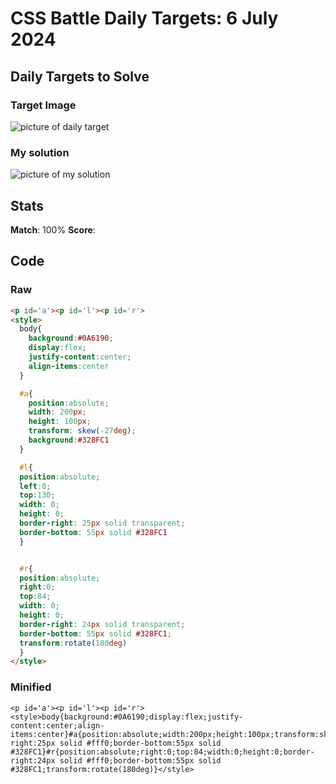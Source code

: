 

# CSS Battle Daily Targets: 6 July 2024

## Daily Targets to Solve

### Target Image

![picture of daily target](https://github.com/BekiaD/cssbattle/assets/144695091/4131ceec-9944-4c40-bd5b-e33f135578b4)


### My solution

![picture of my solution](https://github.com/BekiaD/cssbattle/assets/144695091/3c636ef8-cef1-46ad-948f-fff92d4395d7)

## Stats

**Match**: 100%
**Score**: 

## Code

### Raw

```html
<p id='a'><p id='l'><p id='r'>
<style>
  body{
    background:#0A6190;
    display:flex;
    justify-content:center;
    align-items:center
  }

  #a{
    position:absolute;
    width: 200px;
	height: 100px;
	transform: skew(-27deg);
	background:#328FC1
  }

  #l{
  position:absolute;
  left:0;
  top:130;
  width: 0; 
  height: 0; 
  border-right: 25px solid transparent;
  border-bottom: 55px solid #328FC1
  }


  #r{
  position:absolute;
  right:0;
  top:84;
  width: 0; 
  height: 0; 
  border-right: 24px solid transparent;
  border-bottom: 55px solid #328FC1;
  transform:rotate(180deg)
  }
</style>
```

### Minified

```
<p id='a'><p id='l'><p id='r'><style>body{background:#0A6190;display:flex;justify-content:center;align-items:center}#a{position:absolute;width:200px;height:100px;transform:skew(-27deg);background:#328FC1}#l{position:absolute;left:0;top:130;width:0;height:0;border-right:25px solid #fff0;border-bottom:55px solid #328FC1}#r{position:absolute;right:0;top:84;width:0;height:0;border-right:24px solid #fff0;border-bottom:55px solid #328FC1;transform:rotate(180deg)}</style>
```
